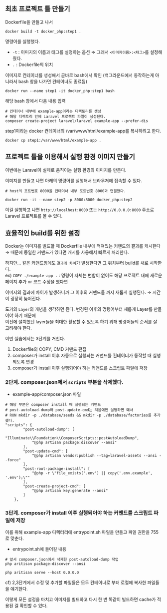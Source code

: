 ## 최초 프로젝트 틀 만들기 

Dockerfile을 만들고 나서 

```
docker build -t docker_php:step1 .
```

명령어를 실행했다. 
- `-t` : 이미지의 이름과 태그를 설정하는 옵션 ⇒ 그래서 `<이미지이름>:<태그>`를 설정해줬다.
- `.` : Dockerfile의 위치 

이미지로 컨테이너를 생성해서 곧바로 bash에서 확인 (백그라운드에서 동작하는게 아니라서 bash 창을 나가면 컨테이너도 종료됨)
```
docker run --name step1 -it docker_php:step1 bash 
```

해당 bash 창에서 다음 내용 입력 
```
# 컨테이너 내부에 example-app이라는 디렉토리를 생성 
# 해당 디렉토리 안에 Laravel 프로젝트 파일이 생성된다. 
composer create-project laravel/laravel example-app --prefer-dis 
```

step1이라는 docker 컨테이너의 /var/www/html/example-app를 복사하려고 한다. 
```
docker cp step1:/var/www/html/example-app .
```

## 프로젝트 틀을 이용해서 실행 환경 이미지 만들기 

이번에는 Laravel이 실제로 움직이는 실행 환경의 이미지를 만든다. 

이미지를 만들고 나면 아래의 명령어를 실행해서 브라우저에 접속할 수 있다.

```
# host의 포트번호 8000을 컨테이너 내부 포트번호 8000과 연결했다. 

docker run -it --name step2 -p 8000:8000 docker_php:step2
```

이걸 실행하고 나면 `http://localhost:8000` 또는 `http://0.0.0.0:8000` 주소로 Laravel 프로젝트를 볼 수 있다. 

## 효율적인 build를 위한 설정 

Docker는 이미지를 빌드할 때 Dockerfile 내부에 적혀있는 커맨드의 결과를 캐시한다 ⇒ 때문에 동일한 커맨드가 있다면 캐시를 사용해서 빠르게 처리한다. 

하지만... 같은 커맨드임에도 `결과에 차이`가 발생한다면 그 위치부터 build를 새로 시작한다.  
ex) `COPY ./example-app .` : 명령어 자체는 변함이 없어도 해당 프로젝트 내에 새로운 페이지 추가 or 코드 수정을 했다면

이미지의 결과에 차이가 발생하니까 그 이후의 커맨드들 까지 새롭게 실행된다. ⇒ 시간이 굉장히 늦어진다. 

도커의 `Layer`의 개념을 생각하면 된다. 변경된 이후의 명령어부터 새롭게 Layer를 만들어야 하기 때문에  
이전에 설치했던 layer들을 최대한 활용할 수 있도록 하기 위해 명령어들의 순서를 잘 고려해야 한다. 

이번 실습에서는 3단계를 거친다. 
1. Dockerfile의 COPY, CMD 커맨드 편집
2. composer가 install 이후 자동으로 실행되는 커맨드를 컨테이너가 동작할 때 실행되도록 변경
3. composer가 install 이후 실행되어야 하는 커맨드를 스크립트 파일에 저장 

### 2단계. composer.json에서 `scripts` 부분을 삭제했다. 

- example-app/composer.json 파일
```
# 해당 부분은 composer install 때 실행되는 커맨드 
# post-autoload-dump와 post-update-cmd는 처음에만 실행하면 돼서 
# RUN mkdir -p ./database/seeds && mkdir -p ./database/factories를 추가했다. 
"scripts": {
        "post-autoload-dump": [
            "Illuminate\\Foundation\\ComposerScripts::postAutoloadDump",
            "@php artisan package:discover --ansi"
        ],
        "post-update-cmd": [
            "@php artisan vendor:publish --tag=laravel-assets --ansi --force"
        ],
        "post-root-package-install": [
            "@php -r \"file_exists('.env') || copy('.env.example', '.env');\""
        ],
        "post-create-project-cmd": [
            "@php artisan key:generate --ansi"
        ]
    },
```

### 3단계. composer가 install 이후 실행되어야 하는 커맨드를 스크립트 파일에 저장 

이를 위해 example-app 디렉터리에 entrypoint.sh 파일을 만들고 파일 권한을 755로 맞춘다. 

- entrypoint.sh에 들어갈 내용
```
# 앞서 composer.json에서 삭제한 post-autoload-dump 작업 
php aritisan package:discover --ansi 

php aritisan serve --host 0.0.0.0
```

cf) 2,3단계에서 수정 및 추가할 파일들은 모두 컨테이너로 부터 로컬에 복사한 파일들을 얘기한다. 

이렇게 모든 설정을 마치고 이미지를 빌드하고 다시 한 번 똑같이 빌드하면 cache가 적용된 걸 확인할 수 있다. 